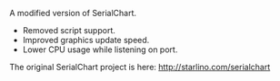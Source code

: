 A modified version of SerialChart.
- Removed script support.
- Improved graphics update speed.
- Lower CPU usage while listening on port.

The original SerialChart project is here:
http://starlino.com/serialchart
